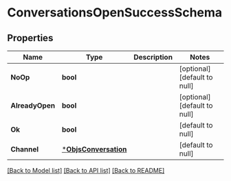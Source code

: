 # ConversationsOpenSuccessSchema

## Properties
Name | Type | Description | Notes
------------ | ------------- | ------------- | -------------
**NoOp** | **bool** |  | [optional] [default to null]
**AlreadyOpen** | **bool** |  | [optional] [default to null]
**Ok** | **bool** |  | [default to null]
**Channel** | [***ObjsConversation**](objs_conversation.md) |  | [default to null]

[[Back to Model list]](../README.md#documentation-for-models) [[Back to API list]](../README.md#documentation-for-api-endpoints) [[Back to README]](../README.md)


